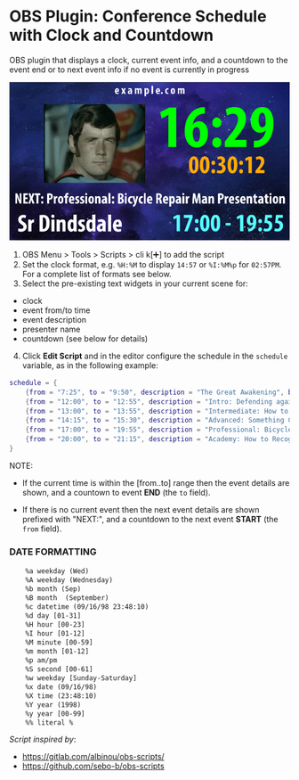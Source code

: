 # OBS Plugin: Conference Schedule with Clock and Countdown

OBS plugin that displays a clock, current event info, and a countdown to the event end or to next event info if no event is currently in progress

![](obs-schedule-clock-countdown.png)

1. OBS Menu > Tools > Scripts > cli k[:heavy_plus_sign:] to add the script
2. Set the clock format, e.g. `%H:%M` to display `14:57` or `%I:%M%p` for `02:57PM`. For a complete list of formats see below.
3. Select the pre-existing text widgets in your current scene for:

 - clock
 - event from/to time
 - event description
 - presenter name
 - countdown (see below for details)

4. Click **Edit Script** and in the editor configure the schedule in the `schedule` variable, as in the following example:

```lua
schedule = {
	{from = "7:25", to = "9:50", description = "The Great Awakening", by = "Dr Andale"},
	{from = "12:00", to = "12:55", description = "Intro: Defending against attack with fruit", by = "Dr Dinsdale"},
	{from = "13:00", to = "13:55", description = "Intermediate: How to Irritate People", by = "Prof Pandale"},
	{from = "14:15", to = "15:30", description = "Advanced: Something Completely Different", by = "Br Rindale"},
	{from = "17:00", to = "19:55", description = "Professional: Bicycle Repair Man Presentation", by = "Sr Lindale"},
	{from = "20:00", to = "21:15", description = "Academy: How to Recognise Different Types of Trees", by = "Hon Pindale"},
}
```

NOTE:
* If the current time is within the \[from..to\] range then the event details are shown,
	and a countown to event **END** (the `to` field).

* If there is no current event then the next event details are shown prefixed with "NEXT:",
	and a countdown to the next event **START** (the `from` field).

### DATE FORMATTING

```
	%a weekday (Wed)
	%A weekday (Wednesday)
	%b month (Sep)
	%B month  (September)
	%c datetime (09/16/98 23:48:10)
	%d day [01-31]
	%H hour [00-23]
	%I hour [01-12]
	%M minute [00-59]
	%m month [01-12]
	%p am/pm
	%S second [00-61]
	%w weekday [Sunday-Saturday]
	%x date (09/16/98)
	%X time (23:48:10)
	%Y year (1998)
	%y year [00-99]
	%% literal %
```

_Script inspired by_:
- https://gitlab.com/albinou/obs-scripts/
- https://github.com/sebo-b/obs-scripts
